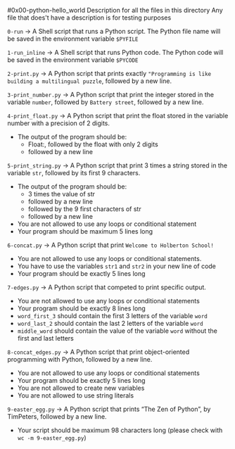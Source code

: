 #0x00-python-hello_world
Description for all the files in this directory
Any file that does't have a description is for testing purposes


`0-run` -> A Shell script that runs a Python script.
The Python file name will be saved in the environment variable `$PYFILE`


`1-run_inline` -> A Shell script that runs Python code.
The Python code will be saved in the environment variable `$PYCODE`


`2-print.py` -> A Python script that prints exactly `"Programming is like building a multilingual puzzle`, followed by a new line.


`3-print_number.py` -> A Python script that print the integer stored in the variable `number`, followed by `Battery street`, followed by a new line.


`4-print_float.py` -> A Python script that  print the float stored in the variable number with a precision of 2 digits.
- The output of the program should be:
	- Float:, followed by the float with only 2 digits
	- followed by a new line


`5-print_string.py` -> A Python script that print 3 times a string stored in the variable `str`, followed by its first 9 characters.
- The output of the program should be:
	- 3 times the value of str
	- followed by a new line
	- followed by the 9 first characters of str
	- followed by a new line
- You are not allowed to use any loops or conditional statement
- Your program should be maximum 5 lines long


`6-concat.py` -> A Python script that print `Welcome to Holberton School!`
- You are not allowed to use any loops or conditional statements.
- You have to use the variables `str1` and `str2` in your new line of code
- Your program should be exactly 5 lines long


`7-edges.py` -> A Python script that competed to print specific output.
- You are not allowed to use any loops or conditional statements
- Your program should be exactly 8 lines long
- `word_first_3` should contain the first 3 letters of the variable `word`
- `word_last_2` should contain the last 2 letters of the variable `word`
- `middle_word` should contain the value of the variable `word` without the first and last letters


`8-concat_edges.py` -> A Python script that print object-oriented programming with Python, followed by a new line.
- You are not allowed to use any loops or conditional statements
- Your program should be exactly 5 lines long
- You are not allowed to create new variables
- You are not allowed to use string literals


`9-easter_egg.py` -> A Python script that prints “The Zen of Python”, by TimPeters, followed by a new line.
- Your script should be maximum 98 characters long (please check with `wc -m 9-easter_egg.py`)

